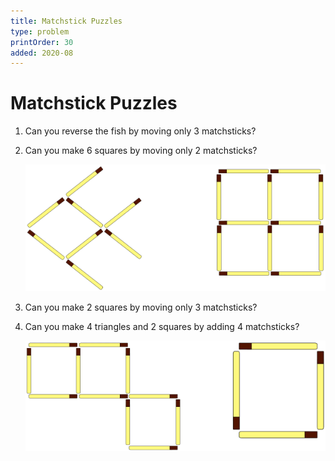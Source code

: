 ```yaml
---
title: Matchstick Puzzles
type: problem
printOrder: 30
added: 2020-08
---
```


# Matchstick Puzzles  
1) Can you reverse
the fish by moving
only 3 matchsticks?    

2) Can you make 6
squares by moving
only 2 matchsticks?   

   ![](../../images/matchstick-puzzles-1.png)

 
3) Can you make 2
squares by moving
only 3 matchsticks?   

4) Can you make 4
triangles and 2
squares by adding 4 matchsticks?  

   ![](../../images/matchstick-puzzles-2.png)






